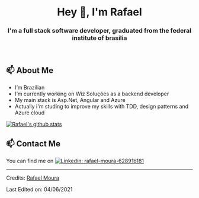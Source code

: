 <h1 align="center">Hey 👋, I'm Rafael</h1>

<h3 align="center">I'm a full stack software developer, graduated from the federal institute of brasilia</h3>

</br>

<h2>📫 About Me</h2>

<ul>
  <li>I’m Brazilian</li>
  <li>I’m currently working on Wiz Soluções as a backend developer</li>
  <li>My main stack is Asp.Net, Angular and Azure</li>
  <li>Actually i'm studing to improve my skills with TDD, design patterns and Azure cloud</li>
</ul>

[![Rafael's github stats](https://github-readme-stats.vercel.app/api?username=RafaelMoura29&count_private=true&hide=contribs)](https://github.com/RafaelMoura29/github-readme-stats)

## 📫 Contact Me

You can find me on [![Linkedin: rafael-moura-62891b181](https://img.shields.io/badge/-Linkedin-blue?style=flat-square&logo=Linkedin&logoColor=white&link=https://www.linkedin.com/in/rafael-moura-62891b181/)](https://www.linkedin.com/in/rafael-moura-62891b181/)
 
-----
Credits: [Rafael Moura](https://github.com/RafaelMoura29)

Last Edited on: 04/06/2021


